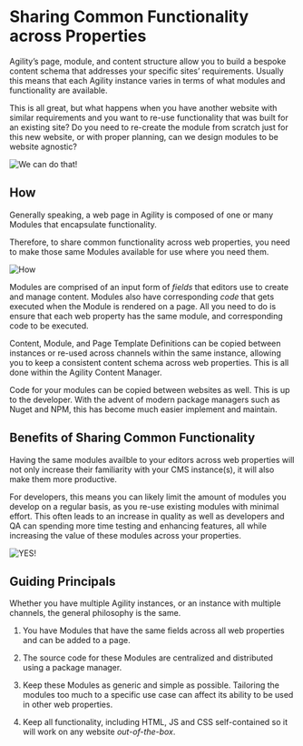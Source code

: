 # Sharing Common Functionality across Properties
Agility’s page, module, and content structure allow you to build a bespoke content schema that addresses your specific sites’ requirements. Usually this means that each Agility instance varies in terms of what modules and functionality are available. 

This is all great, but what happens when you have another website with similar requirements and you want to re-use functionality that was built for an existing site? Do you need to re-create the module from scratch just for this new website, or with proper planning, can we design modules to be website agnostic? 

![We can do that!](https://media.giphy.com/media/8FuMcd7vGO6dRKScnE/giphy-downsized-large.gif)

## How
Generally speaking, a web page in Agility is composed of one or many Modules that encapsulate functionality.

Therefore, to share common functionality across web properties, you need to make those same Modules available for use where you need them.

![How](https://media.giphy.com/media/kQOxxwjjuTB7O/giphy.gif)

Modules are comprised of an input form of *fields* that editors use to create and manage content. Modules also have corresponding *code* that gets executed when the Module is rendered on a page. All you need to do is ensure that each web property has the same module, and corresponding code to be executed.

Content, Module, and Page Template Definitions can be copied between instances or re-used across channels within the same instance, allowing you to keep a consistent content schema across web properties. This is all done within the Agility Content Manager.

Code for your modules can be copied between websites as well. This is up to the developer. With the advent of modern package managers such as Nuget and NPM, this has become much easier implement and maintain.


## Benefits of Sharing Common Functionality
Having the same modules availble to your editors across web properties will not only increase their familiarity with your CMS instance(s), it will also make them more productive.

For developers, this means you can likely limit the amount of modules you develop on a regular basis, as you re-use existing modules with minimal effort. This often leads to an increase in quality as well as developers and QA can spending more time testing and enhancing features, all while increasing the value of these modules across your properties.

![YES!](https://media.giphy.com/media/hZj44bR9FVI3K/giphy.gif)

## Guiding Principals
Whether you have multiple Agility instances, or an instance with multiple channels, the general philosophy is the same. 

1. You have Modules that have the same fields across all web properties and can be added to a page.

2. The source code for these Modules are centralized and distributed using a package manager.

3. Keep these Modules as generic and simple as possible. Tailoring the modules too much to a specific use case can affect its ability to be used in other web properties.

4. Keep all functionality, including HTML, JS and CSS self-contained so it will work on any website *out-of-the-box*.





